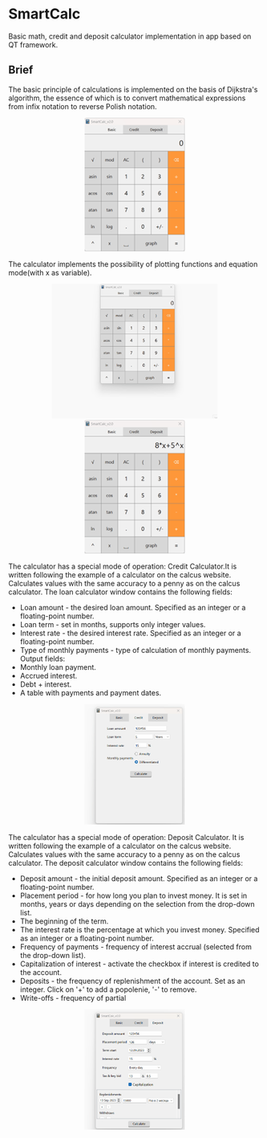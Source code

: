 # SmartCalc
Basic math, credit and deposit calculator implementation in app based on QT framework. 

## Brief

The basic principle of calculations is implemented on the basis of Dijkstra's algorithm, the essence of which is to convert mathematical expressions from infix notation to reverse Polish notation.

<p align="center">
  <img src="misc/basic_calc.gif" alt="drawing" width="200"/>
</p>

The calculator implements the possibility of plotting functions and equation mode(with x as variable).

<p align="center">
  <img src="misc/graph.gif" alt="drawing" width="330"/>
  <img src="misc/x_mode.gif" alt="drawing" width="200"/>
</p>

The calculator has a special mode of operation: Credit Calculator.It is written following the example of a calculator on the calcus website. Calculates values with the same accuracy to a penny as on the calcus calculator.
The loan calculator window contains the following fields:
- Loan amount - the desired loan amount. Specified as an integer or a floating-point number.
- Loan term - set in months, supports only integer values.
- Interest rate - the desired interest rate. Specified as an integer or a floating-point number.
- Type of monthly payments - type of calculation of monthly payments.
Output fields:
- Monthly loan payment.
- Accrued interest.
- Debt + interest.
- A table with payments and payment dates.

<p align="center">
  <img src="misc/credit.gif" alt="drawing" width="200"/>
</p>

The calculator has a special mode of operation: Deposit Calculator. It is written following the example of a calculator on the calcus website. Calculates values with the same accuracy to a penny as on the calcus calculator.
The deposit calculator window contains the following fields:
- Deposit amount - the initial deposit amount. Specified as an integer or a floating-point number.
- Placement period - for how long you plan to invest money. It is set in months, years or days depending on the selection from the drop-down list.
- The beginning of the term.
- The interest rate is the percentage at which you invest money. Specified as an integer or a floating-point number.
- Frequency of payments - frequency of interest accrual (selected from the drop-down list).
- Capitalization of interest - activate the checkbox if interest is credited to the account.
- Deposits - the frequency of replenishment of the account. Set as an integer. Click on '+' to add a popolenie, '-' to remove.
- Write-offs - frequency of partial

<p align="center">
  <img src="misc/deposit.gif" alt="drawing" width="200"/>
</p>
